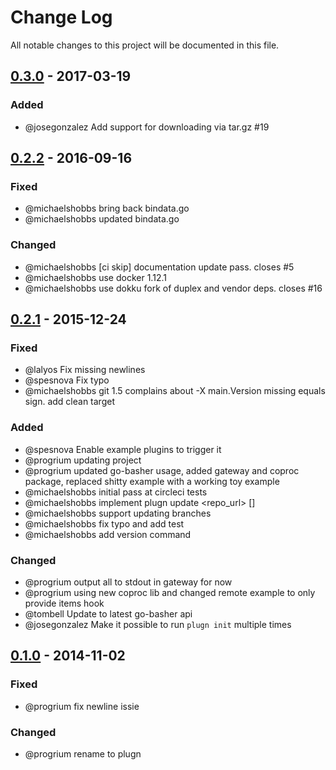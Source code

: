 # Change Log
All notable changes to this project will be documented in this file.

## [0.3.0] - 2017-03-19
### Added
- @josegonzalez Add support for downloading via tar.gz #19

## [0.2.2] - 2016-09-16
### Fixed
- @michaelshobbs bring back bindata.go
- @michaelshobbs updated bindata.go

### Changed
- @michaelshobbs [ci skip] documentation update pass. closes #5
- @michaelshobbs use docker 1.12.1
- @michaelshobbs use dokku fork of duplex and vendor deps. closes #16

## [0.2.1] - 2015-12-24
### Fixed
- @lalyos Fix missing newlines
- @spesnova Fix typo
- @michaelshobbs git 1.5 complains about -X main.Version missing equals sign. add clean target

### Added
- @spesnova Enable example plugins to trigger it
- @progrium updating project
- @progrium updated go-basher usage, added gateway and coproc package, replaced shitty example with a working toy example
- @michaelshobbs initial pass at circleci tests
- @michaelshobbs implement plugn update <repo_url> [<committish>]
- @michaelshobbs support updating branches
- @michaelshobbs fix typo and add test
- @michaelshobbs add version command

### Changed
- @progrium output all to stdout in gateway for now
- @progrium using new coproc lib and changed remote example to only provide items hook
- @tombell Update to latest go-basher api
- @josegonzalez Make it possible to run `plugn init` multiple times

## [0.1.0] - 2014-11-02
### Fixed
- @progrium fix newline issie

### Changed
- @progrium rename to plugn

[unreleased]: https://github.com/dokku/plugn/compare/v0.3.0...HEAD
[0.3.0]: https://github.com/dokku/plugn/compare/v0.2.2...v0.3.0
[0.2.2]: https://github.com/dokku/plugn/compare/v0.2.1...v0.2.2
[0.2.1]: https://github.com/dokku/plugn/compare/v0.1.0...v0.2.1
[0.1.0]: https://github.com/dokku/plugn/compare/ae7f4c92579ec64d7cf3d3bd76cb6207dd8d3ed9...v0.1.0
